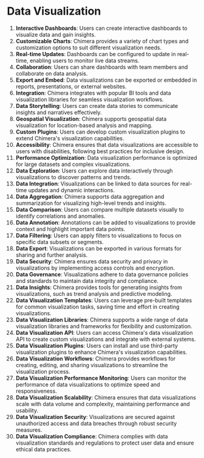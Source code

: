 # Data Visualization

1. **Interactive Dashboards**: Users can create interactive dashboards to visualize data and gain insights.
2. **Customizable Charts**: Chimera provides a variety of chart types and customization options to suit different visualization needs.
3. **Real-time Updates**: Dashboards can be configured to update in real-time, enabling users to monitor live data streams.
4. **Collaboration**: Users can share dashboards with team members and collaborate on data analysis.
5. **Export and Embed**: Data visualizations can be exported or embedded in reports, presentations, or external websites.
6. **Integration**: Chimera integrates with popular BI tools and data visualization libraries for seamless visualization workflows.
7. **Data Storytelling**: Users can create data stories to communicate insights and narratives effectively.
8. **Geospatial Visualization**: Chimera supports geospatial data visualization for location-based analysis and mapping.
9. **Custom Plugins**: Users can develop custom visualization plugins to extend Chimera's visualization capabilities.
10. **Accessibility**: Chimera ensures that data visualizations are accessible to users with disabilities, following best practices for inclusive design.
11. **Performance Optimization**: Data visualization performance is optimized for large datasets and complex visualizations.
12. **Data Exploration**: Users can explore data interactively through visualizations to discover patterns and trends.
13. **Data Integration**: Visualizations can be linked to data sources for real-time updates and dynamic interactions.
14. **Data Aggregation**: Chimera supports data aggregation and summarization for visualizing high-level trends and insights.
15. **Data Comparison**: Users can compare multiple datasets visually to identify correlations and anomalies.
16. **Data Annotation**: Annotations can be added to visualizations to provide context and highlight important data points.
17. **Data Filtering**: Users can apply filters to visualizations to focus on specific data subsets or segments.
18. **Data Export**: Visualizations can be exported in various formats for sharing and further analysis.
19. **Data Security**: Chimera ensures data security and privacy in visualizations by implementing access controls and encryption.
20. **Data Governance**: Visualizations adhere to data governance policies and standards to maintain data integrity and compliance.
21. **Data Insights**: Chimera provides tools for generating insights from visualizations, such as trend analysis and predictive modeling.
22. **Data Visualization Templates**: Users can leverage pre-built templates for common visualization tasks, saving time and effort in creating visualizations.
23. **Data Visualization Libraries**: Chimera supports a wide range of data visualization libraries and frameworks for flexibility and customization.
24. **Data Visualization API**: Users can access Chimera's data visualization API to create custom visualizations and integrate with external systems.
25. **Data Visualization Plugins**: Users can install and use third-party visualization plugins to enhance Chimera's visualization capabilities.
26. **Data Visualization Workflows**: Chimera provides workflows for creating, editing, and sharing visualizations to streamline the visualization process.
27. **Data Visualization Performance Monitoring**: Users can monitor the performance of data visualizations to optimize speed and responsiveness.
28. **Data Visualization Scalability**: Chimera ensures that data visualizations scale with data volume and complexity, maintaining performance and usability.
29. **Data Visualization Security**: Visualizations are secured against unauthorized access and data breaches through robust security measures.
30. **Data Visualization Compliance**: Chimera complies with data visualization standards and regulations to protect user data and ensure ethical data practices.